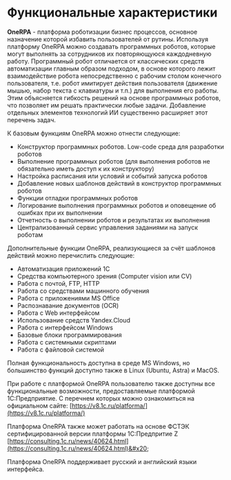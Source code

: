 # Функциональные характеристики

**OneRPA** - платформа роботизации бизнес процессов, основное назначение которой избавить пользователей от рутины. Используя платформу OneRPA можно создавать программных роботов, которые могут выполнять за сотрудников их повторяющуюся каждодневную работу. Программный робот отличается от классических средств автоматизации главным образом подходом, в основе которого лежит взаимодействие робота непосредственно с рабочим столом конечного пользователя, т.е. робот имитирует действия пользователя (движение мышью, набор текста с клавиатуры и т.п.) для выполнения его работы. Этим объясняется гибкость решений на основе программных роботов, что позволяет им решать практически любые задачи. Добавление отдельных элементов технологий ИИ существенно расширяет этот перечень задач.

К базовым функциям OneRPA можно отнести следующие:

* Конструктор программных роботов. Low-code среда для разработки роботов&#x20;
* Выполнение программных роботов (для выполнения роботов не обязательно иметь доступ к их конструктору)
* Настройка расписания или условий и событий запуска роботов
* Добавление новых шаблонов действий в конструктор программных роботов
* Функции отладки программных роботов
* Логирование выполнения программных роботов и оповещение об ошибках при их выполнении
* Отчетность о выполнении роботов и результатах их выполнения
* Централизованный сервис управления заданиями на запуск роботам

Дополнительные функции OneRPA, реализующиеся за счёт шаблонов действий можно перечислить следующие:

* Автоматизация приложений 1С
* Средства компьютерного зрения (Computer vision или CV)
* Работа с почтой, FTP, HTTP
* Работа со средствами машинного обучения
* Работа с приложениями MS Office
* Распознавание документов (OCR)
* Работа с Web интерфейсом
* Использование средств Yandex.Cloud
* Работа с интерфейсом Windows
* Базовые блоки программирования
* Работа с системными скриптами
* Работа с файловой системой

Полная функциональность доступна в среде MS Windows, но большинство функций доступно также в Linux (Ubuntu, Astra) и MacOS.

При работе с платформой OneRPA пользователю также доступны все функциональные возможности, предоставляемые платформой 1С:Предприятие. С перечнем которых можно ознакомиться на официальном сайте: [https://v8.1c.ru/platforma/](https://v8.1c.ru/platforma/)

Платформа OneRPA также может работать на основе ФСТЭК сертифицированной версии платформы 1С:Предпритие Z [https://consulting.1c.ru/news/40624.html](https://consulting.1c.ru/news/40624.html)&#x20;

Платформа OneRPA поддерживает русский и английский языки интерфейса.

